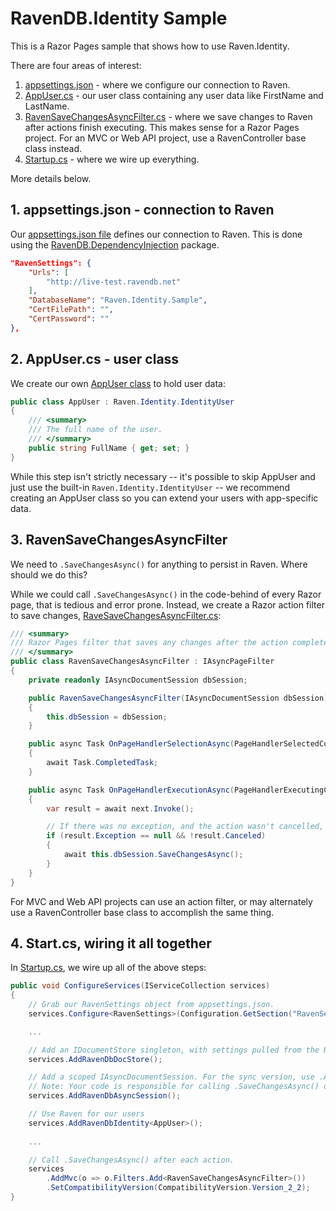 ﻿# RavenDB.Identity Sample

This is a Razor Pages sample that shows how to use Raven.Identity.

There are four areas of interest:
 1. [appsettings.json](https://github.com/JudahGabriel/RavenDB.Identity/blob/master/Sample/appsettings.json) - where we configure our connection to Raven.
 2. [AppUser.cs](https://github.com/JudahGabriel/RavenDB.Identity/blob/master/Sample/Models/AppUser.cs) - our user class containing any user data like FirstName and LastName.
 3. [RavenSaveChangesAsyncFilter.cs](https://github.com/JudahGabriel/RavenDB.Identity/blob/master/Sample/Filters/RavenSaveChangesAsyncFilter.cs) - where we save changes to Raven after actions finish executing. This makes sense for a Razor Pages project. For an MVC or Web API project, use a RavenController base class instead.
 4. [Startup.cs](https://github.com/JudahGabriel/RavenDB.Identity/blob/master/Sample/Startup.cs) - where we wire up everything.

More details below.

## 1. appsettings.json - connection to Raven

Our [appsettings.json file](https://github.com/JudahGabriel/RavenDB.Identity/blob/master/Sample/appsettings.json) defines our connection to Raven. This is done using the [RavenDB.DependencyInjection](https://github.com/JudahGabriel/RavenDB.DependencyInjection/) package.

```json
"RavenSettings": {
	"Urls": [
		"http://live-test.ravendb.net"
	],
	"DatabaseName": "Raven.Identity.Sample",
	"CertFilePath": "",
	"CertPassword": ""
},
```

## 2. AppUser.cs - user class

We create our own [AppUser class](https://github.com/JudahGabriel/RavenDB.Identity/blob/master/Sample/Models/AppUser.cs) to hold user data:

```csharp
public class AppUser : Raven.Identity.IdentityUser
{
    /// <summary>
    /// The full name of the user.
    /// </summary>
    public string FullName { get; set; }
}
```

While this step isn't strictly necessary -- it's possible to skip AppUser and just use the built-in `Raven.Identity.IdentityUser` -- we recommend creating an AppUser class so you can extend your users with app-specific data.

## 3. RavenSaveChangesAsyncFilter

We need to `.SaveChangesAsync()` for anything to persist in Raven. Where should we do this?

While we could call `.SaveChangesAsync()` in the code-behind of every Razor page, that is tedious and error prone. Instead, we create a Razor action filter to save changes, [RaveSaveChangesAsyncFilter.cs](https://github.com/JudahGabriel/RavenDB.Identity/blob/master/Sample/Filters/RavenSaveChangesAsyncFilter.cs):

```csharp
/// <summary>
/// Razor Pages filter that saves any changes after the action completes.
/// </summary>
public class RavenSaveChangesAsyncFilter : IAsyncPageFilter
{
    private readonly IAsyncDocumentSession dbSession;

    public RavenSaveChangesAsyncFilter(IAsyncDocumentSession dbSession)
    {
        this.dbSession = dbSession;
    }

    public async Task OnPageHandlerSelectionAsync(PageHandlerSelectedContext context)
    {
        await Task.CompletedTask;
    }

    public async Task OnPageHandlerExecutionAsync(PageHandlerExecutingContext context, PageHandlerExecutionDelegate next)
    {
        var result = await next.Invoke();

        // If there was no exception, and the action wasn't cancelled, save changes.
        if (result.Exception == null && !result.Canceled)
        {
            await this.dbSession.SaveChangesAsync();
        }
    }
}
```

For MVC and Web API projects can use an action filter, or may alternately use a RavenController base class to accomplish the same thing.

## 4. Start.cs, wiring it all together

In [Startup.cs](https://github.com/JudahGabriel/RavenDB.Identity/blob/master/Sample/Startup.cs), we wire up all of the above steps:

```csharp
public void ConfigureServices(IServiceCollection services)
{
	// Grab our RavenSettings object from appsettings.json.
    services.Configure<RavenSettings>(Configuration.GetSection("RavenSettings"));

	...

	// Add an IDocumentStore singleton, with settings pulled from the RavenSettings.
    services.AddRavenDbDocStore();

    // Add a scoped IAsyncDocumentSession. For the sync version, use .AddRavenSession() instead.
    // Note: Your code is responsible for calling .SaveChangesAsync() on this. This Sample does so via the RavenSaveChangesAsyncFilter.
    services.AddRavenDbAsyncSession();

	// Use Raven for our users
	services.AddRavenDbIdentity<AppUser>();
	
	...

	// Call .SaveChangesAsync() after each action.
	services
		.AddMvc(o => o.Filters.Add<RavenSaveChangesAsyncFilter>())
		.SetCompatibilityVersion(CompatibilityVersion.Version_2_2);
}
```